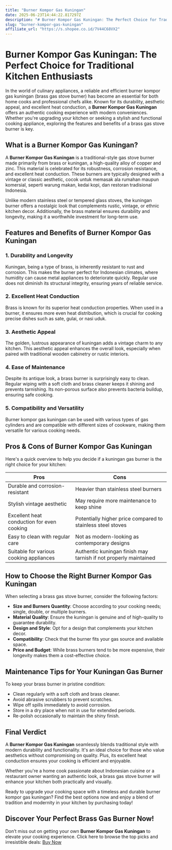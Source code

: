```yaml
---
title: "Burner Kompor Gas Kuningan"
date: 2025-06-23T14:44:22.817297Z
description: "# Burner Kompor Gas Kuningan: The Perfect Choice for Traditional Kitchen Enthusiasts..."
slug: "burner-kompor-gas-kuningan"
affiliate_url: "https://s.shopee.co.id/7V44C68VX2"
---
```

# Burner Kompor Gas Kuningan: The Perfect Choice for Traditional Kitchen Enthusiasts

In the world of culinary appliances, a reliable and efficient burner kompor gas kuningan (brass gas stove burner) has become an essential for both home cooks and professional chefs alike. Known for its durability, aesthetic appeal, and excellent heat conduction, a **Burner Kompor Gas Kuningan** offers an authentic cooking experience with modern conveniences. Whether you're upgrading your kitchen or seeking a stylish and functional cooking appliance, exploring the features and benefits of a brass gas stove burner is key.

## What is a Burner Kompor Gas Kuningan?

A **Burner Kompor Gas Kuningan** is a traditional-style gas stove burner made primarily from brass or kuningan, a high-quality alloy of copper and zinc. This material is celebrated for its robustness, corrosion resistance, and excellent heat conduction. These burners are typically designed with a vintage or classic aesthetic, cocok untuk memasak ala rumahan maupun komersial, seperti warung makan, kedai kopi, dan restoran tradisional Indonesia.

Unlike modern stainless steel or tempered glass stoves, the kuningan burner offers a nostalgic look that complements rustic, vintage, or ethnic kitchen decor. Additionally, the brass material ensures durability and longevity, making it a worthwhile investment for long-term use.

## Features and Benefits of Burner Kompor Gas Kuningan

### 1. Durability and Longevity

Kuningan, being a type of brass, is inherently resistant to rust and corrosion. This makes the burner perfect for Indonesian climates, where humidity can cause metal appliances to deteriorate quickly. Regular use does not diminish its structural integrity, ensuring years of reliable service.

### 2. Excellent Heat Conduction

Brass is known for its superior heat conduction properties. When used in a burner, it ensures more even heat distribution, which is crucial for cooking precise dishes such as sate, gulai, or nasi uduk.

### 3. Aesthetic Appeal

The golden, lustrous appearance of kuningan adds a vintage charm to any kitchen. This aesthetic appeal enhances the overall look, especially when paired with traditional wooden cabinetry or rustic interiors.

### 4. Ease of Maintenance

Despite its antique look, a brass burner is surprisingly easy to clean. Regular wiping with a soft cloth and brass cleaner keeps it shining and prevents tarnishing. Its non-porous surface also prevents bacteria buildup, ensuring safe cooking.

### 5. Compatibility and Versatility

Burner kompor gas kuningan can be used with various types of gas cylinders and are compatible with different sizes of cookware, making them versatile for various cooking needs.

## Pros & Cons of Burner Kompor Gas Kuningan

Here's a quick overview to help you decide if a kuningan gas burner is the right choice for your kitchen:

| **Pros** | **Cons** |
| --- | --- |
| Durable and corrosion-resistant | Heavier than stainless steel burners |
| Stylish vintage aesthetic | May require more maintenance to keep shine |
| Excellent heat conduction for even cooking | Potentially higher price compared to stainless steel stoves |
| Easy to clean with regular care | Not as modern-looking as contemporary designs |
| Suitable for various cooking appliances | Authentic kuningan finish may tarnish if not properly maintained |

## How to Choose the Right Burner Kompor Gas Kuningan

When selecting a brass gas stove burner, consider the following factors:

- **Size and Burners Quantity**: Choose according to your cooking needs; single, double, or multiple burners.
- **Material Quality**: Ensure the kuningan is genuine and of high-quality to guarantee durability.
- **Design and Style**: Opt for a design that complements your kitchen decor.
- **Compatibility**: Check that the burner fits your gas source and available space.
- **Price and Budget**: While brass burners tend to be more expensive, their longevity makes them a cost-effective choice.

## Maintenance Tips for Your Kuningan Gas Burner

To keep your brass burner in pristine condition:

- Clean regularly with a soft cloth and brass cleaner.
- Avoid abrasive scrubbers to prevent scratches.
- Wipe off spills immediately to avoid corrosion.
- Store in a dry place when not in use for extended periods.
- Re-polish occasionally to maintain the shiny finish.

## Final Verdict

A **Burner Kompor Gas Kuningan** seamlessly blends traditional style with modern durability and functionality. It's an ideal choice for those who value aesthetics without compromising on quality. Plus, its excellent heat conduction ensures your cooking is efficient and enjoyable.

Whether you're a home cook passionate about Indonesian cuisine or a restaurant owner wanting an authentic look, a brass gas stove burner will enhance your kitchen both practically and visually.

Ready to upgrade your cooking space with a timeless and durable burner kompor gas kuningan? Find the best options now and enjoy a blend of tradition and modernity in your kitchen by purchasing today!

## Discover Your Perfect Brass Gas Burner Now!

Don’t miss out on getting your own **Burner Kompor Gas Kuningan** to elevate your cooking experience. Click here to browse the top picks and irresistible deals: [Buy Now](https://s.shopee.co.id/7V44C68VX2)